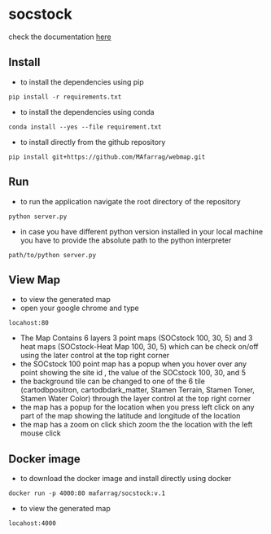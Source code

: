 # socstock 

check the documentation [here](https://mafarrag.github.io/webmap/)

Install
-------
- to install the dependencies using pip

```
pip install -r requirements.txt
```
- to install the dependencies using conda
```
conda install --yes --file requirement.txt
```
- to install directly from the github repository
```
pip install git+https://github.com/MAfarrag/webmap.git
```

Run
---
- to run the application navigate the root directory of the repository
```
python server.py
``` 
- in case you have different python version installed in your local machine you have to provide the absolute path to the python interpreter
```
path/to/python server.py
```
View Map
--------
- to view the generated map
- open your google chrome and type 
```
locahost:80
```
- The Map Contains 6 layers 3 point maps (SOCstock 100, 30, 5) and 3 heat maps (SOCstock-Heat Map 100, 30, 5) which can be check on/off using the later control at the top right corner 
- the SOCstock 100 point map has a popup when you hover over any point showing the site id , the value of the SOCstock 100, 30, and 5
- the background tile can be changed to one of the 6 tile (cartodbpositron, cartodbdark_matter, Stamen Terrain, Stamen Toner, Stamen Water Color) through the layer control at the top right corner  
- the map has a popup for the location when you press left click on any part of the map showing the latitude and longitude of the location
- the map has a zoom on click shich zoom the the location with the left mouse click


Docker image
--------
- to download the docker image and install directly using docker
```
docker run -p 4000:80 mafarrag/socstock:v.1
```
- to view the generated map
```
locahost:4000
```
